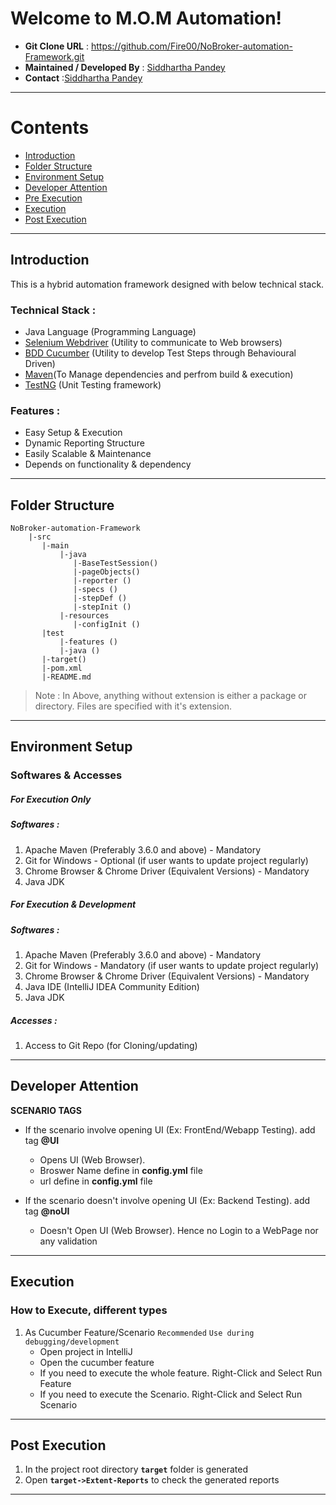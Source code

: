 # Welcome to M.O.M Automation!

- **Git Clone URL** : https://github.com/Fire00/NoBroker-automation-Framework.git
- **Maintained / Developed By** : [Siddhartha Pandey](pandeysiddhartha007@gmail.com)
- **Contact** :[Siddhartha Pandey](pandeysiddhartha007@gmail.com)
------

# Contents

- [Introduction](#introduction)
- [Folder Structure](#folder-structure)
- [Environment Setup](#environment-setup)
- [Developer Attention](#developer-attention)
- [Pre Execution](#pre-execution)
- [Execution](#execution)
- [Post Execution](#post-execution)

------

## Introduction

This is a hybrid automation framework designed with below technical stack.

### Technical Stack :

- Java Language (Programming Language)
- [Selenium Webdriver](https://selenium.dev) (Utility to communicate to Web browsers)
- [BDD Cucumber](https://cucumber.io) (Utility to develop Test Steps through Behavioural Driven)
- [Maven](https://maven.apache.org)(To Manage dependencies and perfrom build & execution)
- [TestNG](https://testng.org) (Unit Testing framework)

### Features :

- Easy Setup & Execution
- Dynamic Reporting Structure
- Easily Scalable & Maintenance
- Depends on functionality & dependency
------

## Folder Structure

```
NoBroker-automation-Framework
    |-src
       |-main
           |-java
              |-BaseTestSession()
              |-pageObjects()
              |-reporter ()
              |-specs ()
              |-stepDef ()
              |-stepInit ()
           |-resources
              |-configInit ()
       |test
           |-features ()
           |-java ()
       |-target()
       |-pom.xml
       |-README.md
```              

> Note : In Above, anything without extension is either a package or directory. Files are specified with it's extension.

------

## Environment Setup

### Softwares & Accesses

##### For Execution Only

##### Softwares :

1. Apache Maven (Preferably 3.6.0 and above) - Mandatory
2. Git for Windows - Optional (if user wants to update project regularly)
3. Chrome Browser & Chrome Driver (Equivalent Versions) - Mandatory
4. Java JDK


##### For Execution & Development

##### Softwares :

1. Apache Maven (Preferably 3.6.0 and above) - Mandatory
2. Git for Windows - Mandatory (if user wants to update project regularly)
3. Chrome Browser & Chrome Driver (Equivalent Versions) - Mandatory
4. Java IDE (IntelliJ IDEA Community Edition)
5. Java JDK

##### Accesses :

1. Access to Git Repo (for Cloning/updating)

------ 

## Developer Attention

**SCENARIO TAGS**
- If the scenario involve opening UI (Ex: FrontEnd/Webapp Testing). add tag **@UI**
    - Opens UI (Web Browser).
    - Broswer Name define in 
     **config.yml** file
    - url define in 
     **config.yml** file

 

- If the scenario doesn't involve opening UI (Ex: Backend Testing). add tag **@noUI**
    - Doesn't Open UI (Web Browser). Hence no Login to a WebPage nor any validation


------ 
## Execution

### How to Execute, different types

1. As Cucumber Feature/Scenario `Recommended` `Use during debugging/development`
    - Open project in IntelliJ
    - Open the cucumber feature
    - If you need to execute the whole feature. Right-Click and Select Run Feature
    - If you need to execute the Scenario. Right-Click and Select Run Scenario

------

## Post Execution

1. In the project root directory **`target`** folder is generated
2. Open **`target->Extent-Reports`** to check the generated reports
------
